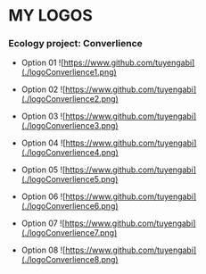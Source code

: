 # MY LOGOS


### Ecology project: Converlience
* Option 01
![https://www.github.com/tuyengabi](./logoConverlience1.png)


* Option 02
![https://www.github.com/tuyengabi](./logoConverlience2.png)


* Option 03
![https://www.github.com/tuyengabi](./logoConverlience3.png)


* Option 04
![https://www.github.com/tuyengabi](./logoConverlience4.png)


* Option 05
![https://www.github.com/tuyengabi](./logoConverlience5.png)


* Option 06
![https://www.github.com/tuyengabi](./logoConverlience6.png)


* Option 07
![https://www.github.com/tuyengabi](./logoConverlience7.png)


* Option 08
![https://www.github.com/tuyengabi](./logoConverlience8.png)
